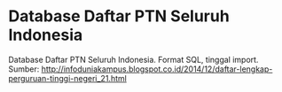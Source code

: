 # Database Daftar PTN Seluruh Indonesia
Database Daftar PTN Seluruh Indonesia.
Format SQL, tinggal import.
Sumber: http://infoduniakampus.blogspot.co.id/2014/12/daftar-lengkap-perguruan-tinggi-negeri_21.html
